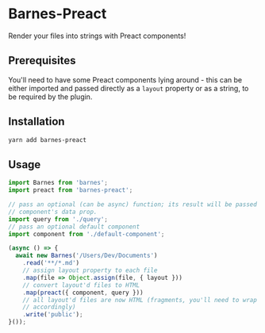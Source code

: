# Barnes-Preact
Render your files into strings with Preact components!

## Prerequisites
You'll need to have some Preact components lying around - this can be either
imported and passed directly as a `layout` property or as a string, to be
required by the plugin.

## Installation
```bash
yarn add barnes-preact
```

## Usage
```javascript
import Barnes from 'barnes';
import preact from 'barnes-preact';

// pass an optional (can be async) function; its result will be passed as the
// component's data prop.
import query from './query';
// pass an optional default component
import component from './default-component';

(async () => {
  await new Barnes('/Users/Dev/Documents')
    .read('**/*.md')
    // assign layout property to each file
    .map(file => Object.assign(file, { layout }))
    // convert layout'd files to HTML
    .map(preact({ component, query }))
    // all layout'd files are now HTML (fragments, you'll need to wrap them
    // accordingly)
    .write('public');
}());
```